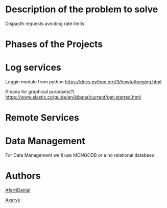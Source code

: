 # Description of the problem to solve

Dispacth requests avoiding rate limits 

# Phases of the Projects


# Log services

Loggin module from python
https://docs.python.org/3/howto/logging.html

Kibana for graphical purposes(?)
https://www.elastic.co/guide/en/kibana/current/get-started.html

# Remote Services

# Data Management

For Data Management we'll use MONGODB or a no relational database 



# Authors

[AferriDaniel](https://github.com/AferriDaniel)

[Axaryk](https://github.com/axaryk)

